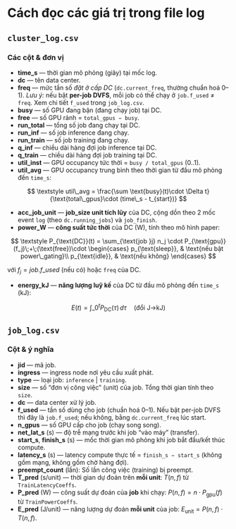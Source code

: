# Cách đọc các giá trị trong file log

## `cluster_log.csv`

### Các cột & đơn vị

* **time\_s** — thời gian mô phỏng (giây) tại mốc log.
* **dc** — tên data center.
* **freq** — mức tần số *đặt ở cấp DC* (`dc.current_freq`, thường chuẩn hoá 0–1).
  *Lưu ý:* nếu bật **per-job DVFS**, mỗi job có thể chạy ở `job.f_used` ≠ `freq`. Xem chi tiết `f_used` trong `job_log.csv`.
* **busy** — số GPU đang bận (đang chạy job) tại DC.
* **free** — số GPU rảnh = `total_gpus − busy`.
* **run\_total** — tổng số job đang chạy tại DC.
* **run\_inf** — số job inference đang chạy.
* **run\_train** — số job training đang chạy.
* **q\_inf** — chiều dài hàng đợi job inference tại DC.
* **q\_train** — chiều dài hàng đợi job training tại DC.
* **util\_inst** — GPU occupancy tức thời = `busy / total_gpus` (0..1).
* **util\_avg** — GPU occupancy trung bình theo thời gian từ đầu mô phỏng đến `time_s`:

$$
\textstyle util\_avg = \frac{\sum \text{busy}(t)\cdot \Delta t}{\text{total\_gpus}\cdot (time\_s - t_{start})}
$$
* **acc_job_unit** — **job_size unit tích lũy** của DC, cộng dồn theo 2 mốc event `log` (theo `dc.running_jobs`) và `job_finish`.
* **power\_W** — **công suất tức thời** của DC (W), tính theo mô hình paper:

$$
\textstyle P_{\text{DC}}(t) = \sum_{\text{job }j} n_j \cdot P_{\text{gpu}}(f_j)\;+\;(\text{free})\cdot
\begin{cases}
p_{\text{sleep}}, & \text{nếu bật power\_gating}\\
p_{\text{idle}}, & \text{nếu không}
\end{cases}
$$

với $f_j = job.f\_used$ (nếu có) hoặc `freq` của DC.
* **energy\_kJ** — **năng lượng luỹ kế** của DC từ đầu mô phỏng đến `time_s` (kJ):

$$
\textstyle E(t) = \int\_0^{t} P_{\text{DC}}(\tau)\,d\tau \quad (\text{đổi J→kJ})
$$

## `job_log.csv`

### Cột & ý nghĩa

* **jid** — mã job.
* **ingress** — ingress node nơi yêu cầu xuất phát.
* **type** — loại job: `inference` | `training`.
* **size** — số “đơn vị công việc” (unit) của job. Tổng thời gian tính theo `size`.
* **dc** — data center xử lý job.
* **f\_used** — tần số dùng cho job (chuẩn hoá 0–1). Nếu bật per-job DVFS thì đây là `job.f_used`; nếu không, bằng `dc.current_freq` lúc start.
* **n\_gpus** — số GPU cấp cho job (chạy song song).
* **net\_lat\_s** (s) — độ trễ mạng trước khi job “vào máy” (transfer).
* **start\_s**, **finish\_s** (s) — mốc thời gian mô phỏng khi job bắt đầu/kết thúc compute.
* **latency\_s** (s) — latency compute thực tế = `finish_s − start_s` (không gồm mạng, không gồm chờ hàng đợi).
* **preempt_count** (lần): Số lần công việc (training) bị preempt.
* **T\_pred** (s/unit) — thời gian dự đoán trên **mỗi unit**: $T(n,f)$ từ `TrainLatencyCoeffs`.
* **P\_pred** (W) — công suất dự đoán của **job** khi chạy: $P(n,f)=n\cdot P_{\text{gpu}}(f)$ từ `TrainPowerCoeffs`.
* **E\_pred** (J/unit) — năng lượng dự đoán **mỗi unit** của job: $E_{\text{unit}}=P(n,f)\cdot T(n,f)$.

